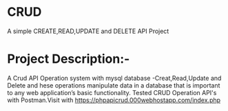 
# CRUD 

A simple CREATE,READ,UPDATE and DELETE API Project

# Project Description:- 

A Crud API Operation system with mysql database 
-Creat,Read,Update and Delete and hese operations manipulate data in a database that is important to any web application’s basic functionality.
Tested CRUD Operation API's with Postman.Visit with https://phpapicrud.000webhostapp.com/index.php

